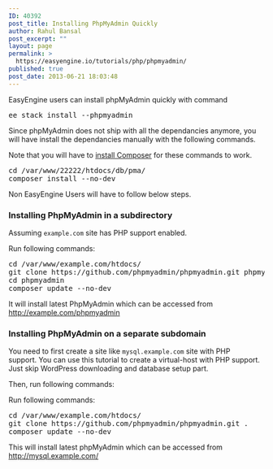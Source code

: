 ```yaml
---
ID: 40392
post_title: Installing PhpMyAdmin Quickly
author: Rahul Bansal
post_excerpt: ""
layout: page
permalink: >
  https://easyengine.io/tutorials/php/phpmyadmin/
published: true
post_date: 2013-06-21 18:03:48
---
```

EasyEngine users can install phpMyAdmin quickly with command
<pre class="no-highlight">ee stack install --phpmyadmin
</pre>
Since phpMyAdmin does not ship with all the dependancies anymore, you will have install the dependancies manually with the following commands.

Note that you will have to <a href="https://easyengine.io/tutorials/composer-wordpress/getting-started/">install Composer</a> for these commands to work.
<pre class="no-highlight">cd /var/www/22222/htdocs/db/pma/
composer install --no-dev</pre>
Non EasyEngine Users will have to follow below steps.
<h3>Installing PhpMyAdmin in a subdirectory</h3>
Assuming <code>example.com</code> site has PHP support enabled.

Run following commands:
<pre class="no-highlight">cd /var/www/example.com/htdocs/
git clone https://github.com/phpmyadmin/phpmyadmin.git phpmyadmin 
cd phpmyadmin
composer update --no-dev
</pre>
It will install latest PhpMyAdmin which can be accessed from <a href="http://example.com/phpmyadmin">http://example.com/phpmyadmin</a>
<h3>Installing PhpMyAdmin on a separate subdomain</h3>
You need to first create a site like <code>mysql.example.com</code> site with PHP support. You can use this tutorial to create a virtual-host with PHP support. Just skip WordPress downloading and database setup part.

Then, run following commands:

Run following commands:
<pre class="no-highlight">cd /var/www/example.com/htdocs/
git clone https://github.com/phpmyadmin/phpmyadmin.git .
composer update --no-dev
</pre>
This will install latest phpMyAdmin which can be accessed from <a href="http://mysql.example.com/">http://mysql.example.com/</a>